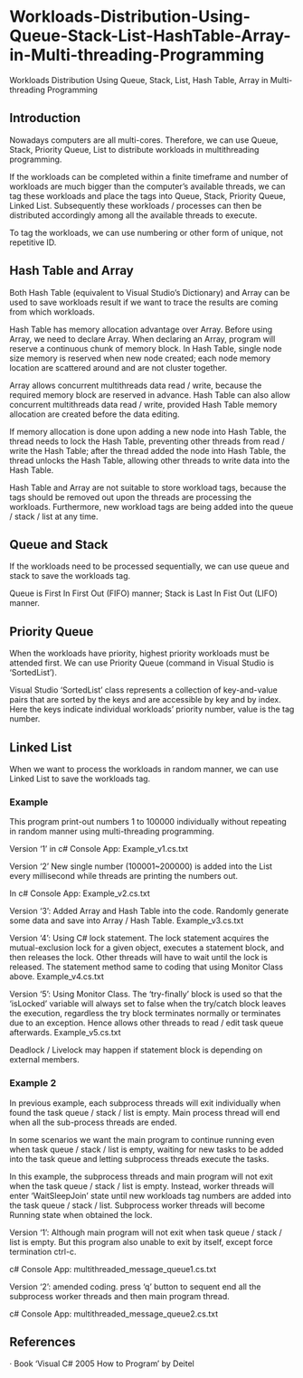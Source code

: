 # Workloads-Distribution-Using-Queue-Stack-List-HashTable-Array-in-Multi-threading-Programming
Workloads Distribution Using Queue, Stack, List, Hash Table, Array in Multi-threading Programming

## Introduction

Nowadays computers are all multi-cores. Therefore, we can use Queue, Stack, Priority Queue, List to distribute workloads in multithreading programming.

If the workloads can be completed within a finite timeframe and number of workloads are much bigger than the computer’s available threads, we can tag these workloads and place the tags into Queue, Stack, Priority Queue, Linked List. Subsequently these workloads / processes can then be distributed accordingly among all the available threads to execute.

To tag the workloads, we can use numbering or other form of unique, not repetitive ID.

 

## Hash Table and Array
Both Hash Table (equivalent to Visual Studio’s Dictionary) and Array can be used to save workloads result if we want to trace the results are coming from which workloads.

Hash Table has memory allocation advantage over Array. Before using Array, we need to declare Array. When declaring an Array, program will reserve a continuous chunk of memory block. In Hash Table, single node size memory is reserved when new node created; each node memory location are scattered around and are not cluster together.

Array allows concurrent multithreads data read / write, because the required memory block are reserved in advance. Hash Table can also allow concurrent multithreads data read / write, provided Hash Table memory allocation are created before the data editing.

If memory allocation is done upon adding a new node into Hash Table, the thread needs to lock the Hash Table, preventing other threads from read / write the Hash Table; after the thread added the node into Hash Table, the thread unlocks the Hash Table, allowing other threads to write data into the Hash Table.

Hash Table and Array are not suitable to store workload tags, because the tags should be removed out upon the threads are processing the workloads. Furthermore, new workload tags are being added into the queue / stack / list at any time.

 

## Queue and Stack
If the workloads need to be processed sequentially, we can use queue and stack to save the workloads tag.

Queue is First In First Out (FIFO) manner; Stack is Last In Fist Out (LIFO) manner.

 

## Priority Queue
When the workloads have priority, highest priority workloads must be attended first. We can use Priority Queue (command in Visual Studio is ‘SortedList’).

Visual Studio ‘SortedList’ class represents a collection of key-and-value pairs that are sorted by the keys and are accessible by key and by index. Here the keys indicate individual workloads’ priority number, value is the tag number.

 

 

## Linked List
When we want to process the workloads in random manner, we can use Linked List to save the workloads tag.

 

### Example

This program print-out numbers 1 to 100000 individually without repeating in random manner using multi-threading programming.

Version ‘1’ in c# Console App: Example_v1.cs.txt

Version ‘2’ New single number (100001~200000) is added into the List every millisecond while threads are printing the numbers out.

In c# Console App:  Example_v2.cs.txt

Version ‘3’: Added Array and Hash Table into the code. Randomly generate some data and save into Array / Hash Table.  Example_v3.cs.txt

Version ‘4’: Using C# lock statement. The lock statement acquires the mutual-exclusion lock for a given object, executes a statement block, and then releases the lock. Other threads will have to wait until the lock is released. The statement method same to coding that using Monitor Class above.  Example_v4.cs.txt

Version ‘5’: Using Monitor Class. The ‘try-finally’ block is used so that the ‘isLocked’ variable will always set to false when the try/catch block leaves the execution, regardless the try block terminates normally or terminates due to an exception. Hence allows other threads to read / edit task queue afterwards.  Example_v5.cs.txt

Deadlock / Livelock may happen if statement block is depending on external members.

 
### Example 2

In previous example, each subprocess threads will exit individually when found the task queue / stack / list is empty. Main process thread will end when all the sub-process threads are ended.

In some scenarios we want the main program to continue running even when task queue / stack / list is empty, waiting for new tasks to be added into the task queue and letting subprocess threads execute the tasks.

In this example, the subprocess threads and main program will not exit when the task queue / stack / list is empty. Instead, worker threads will enter ‘WaitSleepJoin’ state until new workloads tag numbers are added into the task queue / stack / list. Subprocess worker threads will become Running state when obtained the lock.

Version ‘1’: Although main program will not exit when task queue / stack / list is empty. But this program also unable to exit by itself, except force termination ctrl-c.

c# Console App:  multithreaded_message_queue1.cs.txt

Version ‘2’: amended coding. press ‘q’ button to sequent end all the subprocess worker threads and then main program thread.

c# Console App: multithreaded_message_queue2.cs.txt 




## References
·       Book ‘Visual C# 2005 How to Program’ by Deitel

